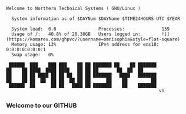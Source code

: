 ```
Welcome to Northern Technical Systems ( GNU/Linux )

  System information as of $DAYNum $DAYName $TIME24HOURS UTC $YEAR

  System load:  0.0                Processes:              139
  Usage of /:   40.8% of 28.38GB   Users logged in:        ![](https://komarev.com/ghpvc/?username=omnisophia&style=flat-square)
  Memory usage: 13%                IPv4 address for ens18: 0:0:0:0:0:0:0:1
  Swap usage:   0%

 ██████  ███    ███ ███    ██ ██ ███████ ██    ██ ███████ 
██    ██ ████  ████ ████   ██ ██ ██       ██  ██  ██      
██    ██ ██ ████ ██ ██ ██  ██ ██ ███████   ████   ███████ 
██    ██ ██  ██  ██ ██  ██ ██ ██      ██    ██         ██ 
 ██████  ██      ██ ██   ████ ██ ███████    ██    ███████ 
                                                          v1 
```
### Welcome to our GITHUB

<!--
**omnisophia/omnisophia** is a ✨ _special_ ✨ repository because its `README.md` (this file) appears on your GitHub profile.

Here are some ideas to get you started:

- 🔭 I’m currently working on ...
- 🌱 I’m currently learning ...
- 👯 I’m looking to collaborate on ...
- 🤔 I’m looking for help with ...
- 💬 Ask me about ...
- 📫 How to reach me: ...
- 😄 Pronouns: ...
- ⚡ Fun fact: ...
-->
